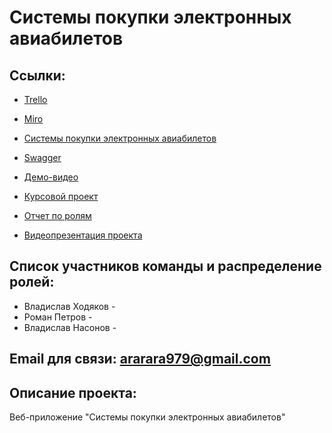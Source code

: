 ﻿# Системы покупки электронных авиабилетов


## Ссылки: 
-  [Trello](https://trello.com/b/nMqrOxFm/e-ticket-purchase-systems)
-  [Miro](   )

-  [Системы покупки электронных авиабилетов](https://magnatm.pythonanywhere.com)
-  [Swagger](https://magnatm.pythonanywhere.com/api-doc/)
-  [Демо-видео]()
-  [Курсовой проект]()
-  [Отчет по ролям]()
-  [Видеопрезентация проекта]()

## Список участников команды  и распределение ролей:
-  Владислав Ходяков - 
-  Роман Петров - 
-  Владислав Насонов  - 

## Email для связи: ararara979@gmail.com


## Описание проекта:

 Веб-приложение "Системы покупки электронных авиабилетов"
